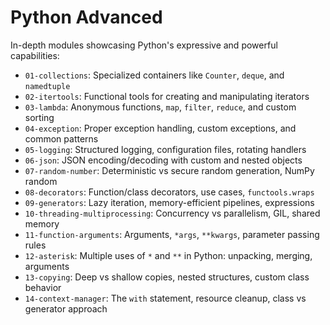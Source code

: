 # Python Advanced

In-depth modules showcasing Python's expressive and powerful capabilities:

- `01-collections`: Specialized containers like `Counter`, `deque`, and `namedtuple`
- `02-itertools`: Functional tools for creating and manipulating iterators
- `03-lambda`: Anonymous functions, `map`, `filter`, `reduce`, and custom sorting
- `04-exception`: Proper exception handling, custom exceptions, and common patterns
- `05-logging`: Structured logging, configuration files, rotating handlers
- `06-json`: JSON encoding/decoding with custom and nested objects
- `07-random-number`: Deterministic vs secure random generation, NumPy random
- `08-decorators`: Function/class decorators, use cases, `functools.wraps`
- `09-generators`: Lazy iteration, memory-efficient pipelines, expressions
- `10-threading-multiprocessing`: Concurrency vs parallelism, GIL, shared memory
- `11-function-arguments`: Arguments, `*args`, `**kwargs`, parameter passing rules
- `12-asterisk`: Multiple uses of `*` and `**` in Python: unpacking, merging, arguments
- `13-copying`: Deep vs shallow copies, nested structures, custom class behavior
- `14-context-manager`: The `with` statement, resource cleanup, class vs generator approach
